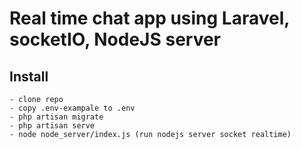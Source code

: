 # Real time chat app using Laravel, socketIO, NodeJS server

## Install
    - clone repo
    - copy .env-exampale to .env
    - php artisan migrate
    - php artisan serve
    - node node_server/index.js (run nodejs server socket realtime)
